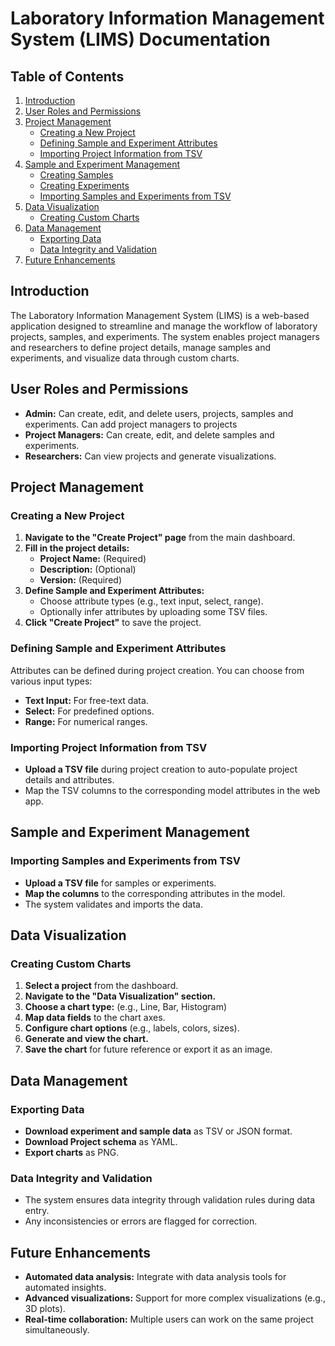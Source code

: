 # Laboratory Information Management System (LIMS) Documentation

## Table of Contents
1. [Introduction](#introduction)
2. [User Roles and Permissions](#user-roles-and-permissions)
3. [Project Management](#project-management)
    - [Creating a New Project](#creating-a-new-project)
    - [Defining Sample and Experiment Attributes](#defining-sample-and-experiment-attributes)
    - [Importing Project Information from TSV](#importing-project-information-from-tsv)
4. [Sample and Experiment Management](#sample-and-experiment-management)
    - [Creating Samples](#creating-samples)
    - [Creating Experiments](#creating-experiments)
    - [Importing Samples and Experiments from TSV](#importing-samples-and-experiments-from-tsv)
5. [Data Visualization](#data-visualization)
    - [Creating Custom Charts](#creating-custom-charts)
6. [Data Management](#data-management)
    - [Exporting Data](#exporting-data)
    - [Data Integrity and Validation](#data-integrity-and-validation)
7. [Future Enhancements](#future-enhancements)

## Introduction

The Laboratory Information Management System (LIMS) is a web-based application designed to streamline and manage the workflow of laboratory projects, samples, and experiments. The system enables project managers and researchers to define project details, manage samples and experiments, and visualize data through custom charts.

## User Roles and Permissions

- **Admin:** Can create, edit, and delete users, projects, samples and experiments. Can add project managers to projects
- **Project Managers:** Can create, edit, and delete samples and experiments.
- **Researchers:** Can view projects and generate visualizations.


## Project Management

### Creating a New Project
1. **Navigate to the "Create Project" page** from the main dashboard.
2. **Fill in the project details:**
   - **Project Name:** (Required)
   - **Description:** (Optional)
   - **Version:** (Required)
3. **Define Sample and Experiment Attributes:**
   - Choose attribute types (e.g., text input, select, range).
   - Optionally infer attributes by uploading some TSV files.
4. **Click "Create Project"** to save the project.

### Defining Sample and Experiment Attributes
Attributes can be defined during project creation. You can choose from various input types:
- **Text Input:** For free-text data.
- **Select:** For predefined options.
- **Range:** For numerical ranges.

### Importing Project Information from TSV
- **Upload a TSV file** during project creation to auto-populate project details and attributes.
- Map the TSV columns to the corresponding model attributes in the web app.

## Sample and Experiment Management

### Importing Samples and Experiments from TSV
- **Upload a TSV file** for samples or experiments.
- **Map the columns** to the corresponding attributes in the model.
- The system validates and imports the data.

## Data Visualization

### Creating Custom Charts
1. **Select a project** from the dashboard.
2. **Navigate to the "Data Visualization" section.**
3. **Choose a chart type:** (e.g., Line, Bar, Histogram)
4. **Map data fields** to the chart axes.
5. **Configure chart options** (e.g., labels, colors, sizes).
6. **Generate and view the chart.**
7. **Save the chart** for future reference or export it as an image.

## Data Management

### Exporting Data
- **Download experiment and sample data** as TSV or JSON format.
- **Download Project schema** as YAML.
- **Export charts** as PNG.

### Data Integrity and Validation
- The system ensures data integrity through validation rules during data entry.
- Any inconsistencies or errors are flagged for correction.

## Future Enhancements
- **Automated data analysis:** Integrate with data analysis tools for automated insights.
- **Advanced visualizations:** Support for more complex visualizations (e.g., 3D plots).
- **Real-time collaboration:** Multiple users can work on the same project simultaneously.
